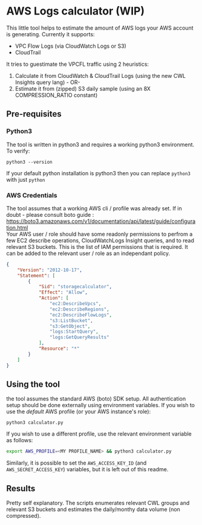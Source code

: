 # AWS Logs calculator (WIP)
This little tool helps to estimate the amount of AWS logs your AWS account is generating.
Currently it supports:
- VPC Flow Logs (via CloudWatch Logs or S3)
- CloudTrail 

It tries to guestimate the VPCFL traffic using 2 heuristics:
1. Calculate it from CloudWatch & CloudTrail Logs (using the new CWL Insights query lang) - OR-
2. Estimate it from (zipped) S3 daily sample (using an 8X COMPRESSION_RATIO constant)

## Pre-requisites
### Python3
The tool is written in python3 and requires a working python3 environment. To verify:
```
python3 --version
```
If your default python installation is python3 then you can replace `python3` with just `python`

### AWS Credentials
The tool assumes that a working AWS cli / profile was already set. If in doubt - please consult boto guide : https://boto3.amazonaws.com/v1/documentation/api/latest/guide/configuration.html <br/>
Your AWS user / role should have some readonly permissions to perfrom a few EC2 describe operations, CloudWatchLogs Insight queries, and to read relevant S3 buckets. This is the list of IAM permissions that is required. It can be added to the relevant user / role as an independant policy.
```json
{
    "Version": "2012-10-17",
    "Statement": [
        {
            "Sid": "storagecalculator",
            "Effect": "Allow",
            "Action": [
                "ec2:DescribeVpcs",
                "ec2:DescribeRegions",
                "ec2:DescribeFlowLogs",
                "s3:ListBucket",
                "s3:GetObject",
                "logs:StartQuery",
                "logs:GetQueryResults"
            ],
            "Resource": "*"
        }
    ]
}
```



## Using the tool
the tool assumes the standard AWS (boto) SDK setup. All authentication setup should be done externally using environment variables.
If you wish to use the *default* AWS profile (or your AWS instance's role):
```
python3 calculator.py
```

If you wish to use a different profile, use the relevant environment variable as follows:
```bash
export AWS_PROFILE=<MY PROFILE_NAME> && python3 calculator.py
```
Similarly, it is possible to set the `AWS_ACCESS_KEY_ID` (and `AWS_SECRET_ACCESS_KEY`) variables, but it is left out of this readme.

## Results
Pretty self explanatory. The scripts enumerates relevant CWL groups and relevant S3 buckets and estimates the daily/monthy data volume (non compressed).